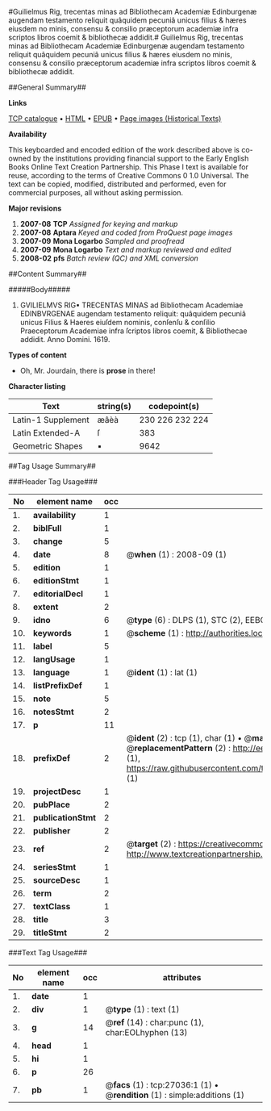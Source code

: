 #Guilielmus Rig, trecentas minas ad Bibliothecam Academiæ Edinburgenæ augendam testamento reliquit quâquidem pecuniâ unicus filius & hæres eiusdem no minis, consensu & consilio præceptorum academiæ infra scriptos libros coemit & bibliothecæ addidit.#
Guilielmus Rig, trecentas minas ad Bibliothecam Academiæ Edinburgenæ augendam testamento reliquit quâquidem pecuniâ unicus filius & hæres eiusdem no minis, consensu & consilio præceptorum academiæ infra scriptos libros coemit & bibliothecæ addidit.

##General Summary##

**Links**

[TCP catalogue](http://www.ota.ox.ac.uk/tcp/)  • 
[HTML](http://tei.it.ox.ac.uk/tcp/Texts-HTML/free/A10/A10784.html)  • 
[EPUB](http://tei.it.ox.ac.uk/tcp/Texts-EPUB/free/A10/A10784.epub) • 
[Page images (Historical Texts)](https://data.historicaltexts.jisc.ac.uk/view?pubId=eebo-23964634e&pageId=eebo-23964634e-27036-1)

**Availability**

This keyboarded and encoded edition of the
	       work described above is co-owned by the institutions
	       providing financial support to the Early English Books
	       Online Text Creation Partnership. This Phase I text is
	       available for reuse, according to the terms of Creative
	       Commons 0 1.0 Universal. The text can be copied,
	       modified, distributed and performed, even for
	       commercial purposes, all without asking permission.

**Major revisions**

1. __2007-08__ __TCP__ *Assigned for keying and markup*
1. __2007-08__ __Aptara__ *Keyed and coded from ProQuest page images*
1. __2007-09__ __Mona Logarbo__ *Sampled and proofread*
1. __2007-09__ __Mona Logarbo__ *Text and markup reviewed and edited*
1. __2008-02__ __pfs__ *Batch review (QC) and XML conversion*

##Content Summary##

#####Body#####

1. GVILIELMVS RIG▪
TRECENTAS MINAS ad Bibliothecam
Academiae EDINBVRGENAE augendam testamento
reliquit: quâquidem pecuniâ unicus Filius & Haeres
eiuſdem nominis, conſenſu & conſilio Praeceptorum
Academiae infra ſcriptos libros coemit, & Bibliothecae
addidit. Anno Domini. 1619.

**Types of content**

  * Oh, Mr. Jourdain, there is **prose** in there!

**Character listing**


|Text|string(s)|codepoint(s)|
|---|---|---|
|Latin-1 Supplement|æâèà|230 226 232 224|
|Latin Extended-A|ſ|383|
|Geometric Shapes|▪|9642|

##Tag Usage Summary##

###Header Tag Usage###

|No|element name|occ|attributes|
|---|---|---|---|
|1.|__availability__|1||
|2.|__biblFull__|1||
|3.|__change__|5||
|4.|__date__|8| @__when__ (1) : 2008-09 (1)|
|5.|__edition__|1||
|6.|__editionStmt__|1||
|7.|__editorialDecl__|1||
|8.|__extent__|2||
|9.|__idno__|6| @__type__ (6) : DLPS (1), STC (2), EEBO-CITATION (1), OCLC (1), VID (1)|
|10.|__keywords__|1| @__scheme__ (1) : http://authorities.loc.gov/ (1)|
|11.|__label__|5||
|12.|__langUsage__|1||
|13.|__language__|1| @__ident__ (1) : lat (1)|
|14.|__listPrefixDef__|1||
|15.|__note__|5||
|16.|__notesStmt__|2||
|17.|__p__|11||
|18.|__prefixDef__|2| @__ident__ (2) : tcp (1), char (1)  •  @__matchPattern__ (2) : ([0-9\-]+):([0-9IVX]+) (1), (.+) (1)  •  @__replacementPattern__ (2) : http://eebo.chadwyck.com/downloadtiff?vid=$1&page=$2 (1), https://raw.githubusercontent.com/textcreationpartnership/Texts/master/tcpchars.xml#$1 (1)|
|19.|__projectDesc__|1||
|20.|__pubPlace__|2||
|21.|__publicationStmt__|2||
|22.|__publisher__|2||
|23.|__ref__|2| @__target__ (2) : https://creativecommons.org/publicdomain/zero/1.0/ (1), http://www.textcreationpartnership.org/docs/. (1)|
|24.|__seriesStmt__|1||
|25.|__sourceDesc__|1||
|26.|__term__|2||
|27.|__textClass__|1||
|28.|__title__|3||
|29.|__titleStmt__|2||


###Text Tag Usage###

|No|element name|occ|attributes|
|---|---|---|---|
|1.|__date__|1||
|2.|__div__|1| @__type__ (1) : text (1)|
|3.|__g__|14| @__ref__ (14) : char:punc (1), char:EOLhyphen (13)|
|4.|__head__|1||
|5.|__hi__|1||
|6.|__p__|26||
|7.|__pb__|1| @__facs__ (1) : tcp:27036:1 (1)  •  @__rendition__ (1) : simple:additions (1)|
